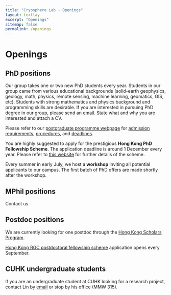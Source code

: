 ```yaml
---
title: "Cryosphere Lab - Openings"
layout: textlay
excerpt: "Openings"
sitemap: false
permalink: /openings
---
```

# Openings 

## PhD positions
<!--- We have several PhD openings for the next academic year (starting August 2021). -->
Our group takes one or two new PhD students every year.  Students in our group came from various educational backgrounds (solid-earth geophysics, geology, math, physics, remote sensing, machine learning, geomatics, GIS, etc). Students with strong mathematics and physics background and programming skills are desirable. If you are interested in pursuing PhD degree in our group, please send an [email](mailto:liulin@cuhk.edu.hk). State what and why you are interested and attach a CV.

Please refer to our [postgraduate programme webpage](http://www.cuhk.edu.hk/sci/essc/pg_prg.html) for [admission requirements](http://www.cuhk.edu.hk/sci/essc/pg_prg.html#require), [procedures](http://www.cuhk.edu.hk/sci/essc/pg_prg.html#procedure), and [deadlines](http://www.cuhk.edu.hk/sci/essc/pg_prg.html#period).

You are highly suggested to apply for the prestigious **Hong Kong PhD Fellowship Scheme**. The application deadline is around 1 December every year. Please refer to [this website](http://www.rgc.edu.hk/hkphd) for further details of the scheme. 

Every summer in early July, we host a **workshop** inviting all potential applicants to our campus. The first batch of PhD offers are made shortly after the workshop. <!-- Application is now open with a deadline on May 5.  See futher detail from this [webpage](http://www.cuhk.edu.hk/sci/essc/sw2019.html).--> 

## MPhil positions
Contact us

## Postdoc positions
We are currently looking for one postdoc through the [Hong Kong Scholars Program](https://www.hkscholars.org/).

[Hong Kong RGC postdoctoral fellowship scheme](https://www.ugc.edu.hk/eng/rgc/funding_opport/pdfs/) application opens every September.

## CUHK undergraduate students
If you are an undergraduate student at CUHK looking for a research project, contact Lin by [email](mailto:liulin@cuhk.edu.hk) or stop by his office (MMW 315). 

<figure>
<!--- <img src="{{ site.url }}{{ site.baseurl }}/images/picpic/Gallery/non_pic.jpg" width="95%">  -->
</figure>
